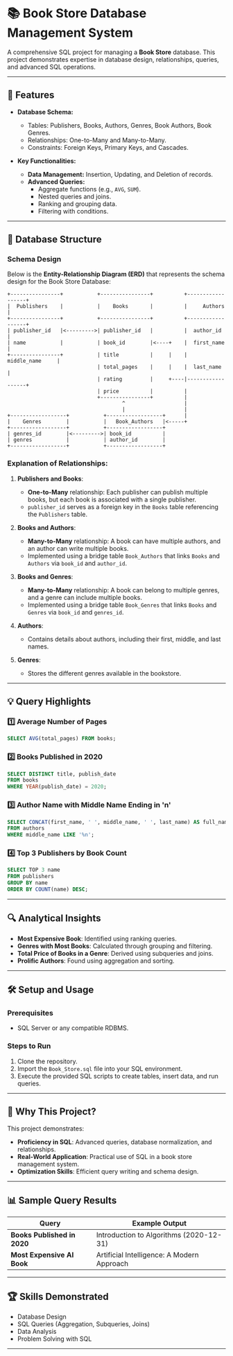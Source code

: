 
# 📚 Book Store Database Management System

A comprehensive SQL project for managing a **Book Store** database. This project demonstrates expertise in database design, relationships, queries, and advanced SQL operations.

---

## 🚀 Features

- **Database Schema:** 
  - Tables: Publishers, Books, Authors, Genres, Book Authors, Book Genres.
  - Relationships: One-to-Many and Many-to-Many.
  - Constraints: Foreign Keys, Primary Keys, and Cascades.

- **Key Functionalities:**
  - **Data Management:** Insertion, Updating, and Deletion of records.
  - **Advanced Queries:** 
    - Aggregate functions (e.g., `AVG`, `SUM`).
    - Nested queries and joins.
    - Ranking and grouping data.
    - Filtering with conditions.

---

## 📂 Database Structure

### Schema Design

Below is the **Entity-Relationship Diagram (ERD)** that represents the schema design for the Book Store Database:

```
+----------------+           +----------------+          +------------------+
|  Publishers    |           |    Books       |          |     Authors      |
+----------------+           +----------------+          +------------------+
| publisher_id   |<--------->| publisher_id   |          |  author_id       |
| name           |           | book_id        |<----+    |  first_name      |
+----------------+           | title          |     |    |  middle_name     |
                             | total_pages    |     |    |  last_name       |
                             | rating         |     +----|------------------+
                             | price          |          |
                             +----------------+          |
                                     ^                   |
                                     |                   |
+------------------+           +------------------+      |
|    Genres        |           |   Book_Authors   |<-----+
+------------------+           +------------------+
| genres_id        |<--------->| book_id          |
| genres           |           | author_id        |
+------------------+           +------------------+

```

### Explanation of Relationships:

1. **Publishers and Books**:
   - **One-to-Many** relationship: Each publisher can publish multiple books, but each book is associated with a single publisher.
   - `publisher_id` serves as a foreign key in the `Books` table referencing the `Publishers` table.

2. **Books and Authors**:
   - **Many-to-Many** relationship: A book can have multiple authors, and an author can write multiple books.
   - Implemented using a bridge table `Book_Authors` that links `Books` and `Authors` via `book_id` and `author_id`.

3. **Books and Genres**:
   - **Many-to-Many** relationship: A book can belong to multiple genres, and a genre can include multiple books.
   - Implemented using a bridge table `Book_Genres` that links `Books` and `Genres` via `book_id` and `genres_id`.

4. **Authors**:
   - Contains details about authors, including their first, middle, and last names.

5. **Genres**:
   - Stores the different genres available in the bookstore.

---

## 💡 Query Highlights

### 1️⃣ Average Number of Pages
```sql
SELECT AVG(total_pages) FROM books;
```

### 2️⃣ Books Published in 2020
```sql
SELECT DISTINCT title, publish_date
FROM books
WHERE YEAR(publish_date) = 2020;
```

### 3️⃣ Author Name with Middle Name Ending in 'n'
```sql
SELECT CONCAT(first_name, ' ', middle_name, ' ', last_name) AS full_name
FROM authors
WHERE middle_name LIKE '%n';
```

### 4️⃣ Top 3 Publishers by Book Count
```sql
SELECT TOP 3 name
FROM publishers
GROUP BY name
ORDER BY COUNT(name) DESC;
```

---

## 🔍 Analytical Insights

- **Most Expensive Book**: Identified using ranking queries.
- **Genres with Most Books**: Calculated through grouping and filtering.
- **Total Price of Books in a Genre**: Derived using subqueries and joins.
- **Prolific Authors**: Found using aggregation and sorting.

---

## 🛠️ Setup and Usage

### Prerequisites
- SQL Server or any compatible RDBMS.

### Steps to Run
1. Clone the repository.
2. Import the `Book_Store.sql` file into your SQL environment.
3. Execute the provided SQL scripts to create tables, insert data, and run queries.

---

## 🎯 Why This Project?

This project demonstrates:
- **Proficiency in SQL**: Advanced queries, database normalization, and relationships.
- **Real-World Application**: Practical use of SQL in a book store management system.
- **Optimization Skills**: Efficient query writing and schema design.

---

## 📊 Sample Query Results

| Query | Example Output |
|-------|----------------|
| **Books Published in 2020** | Introduction to Algorithms (2020-12-31) |
| **Most Expensive AI Book** | Artificial Intelligence: A Modern Approach |

---

## 🏆 Skills Demonstrated

- Database Design
- SQL Queries (Aggregation, Subqueries, Joins)
- Data Analysis
- Problem Solving with SQL

---
